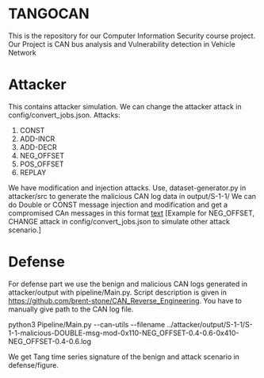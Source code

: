 # TANGOCAN

This is the repository for our Computer Information Security course project. Our Project is CAN bus analysis and Vulnerability detection in Vehicle Network

# Attacker
This contains attacker simulation.
We can change the attacker attack in config/convert_jobs.json.
Attacks:
1. CONST
2. ADD-INCR
3. ADD-DECR
4. NEG_OFFSET
5. POS_OFFSET
6. REPLAY

We have modification and injection attacks.
Use, dataset-generator.py in attacker/src to generate the malicious CAN log data in output/S-1-1/
We can do Double or CONST message injection and modification and get a compromised CAn messages in  this format [text](attacker/output/S-1-1/S-1-1-malicious-DOUBLE-msg-mod-0x110-NEG_OFFSET-0.4-0.6-0x410-NEG_OFFSET-0.4-0.6.log) [Example for NEG_OFFSET, CHANGE attack in config/convert_jobs.json to simulate other attack scenario.]

# Defense
For defense part we use the benign and malicious CAN logs generated in attacker/output with pipeline/Main.py. Script description is given in https://github.com/brent-stone/CAN_Reverse_Engineering.
You have to manually give path to the CAN log file.

python3 Pipeline/Main.py --can-utils --filename  ../attacker/output/S-1-1/S-1-1-malicious-DOUBLE-msg-mod-0x110-NEG_OFFSET-0.4-0.6-0x410-NEG_OFFSET-0.4-0.6.log 

We get Tang time series signature of the benign and attack scenario in defense/figure.